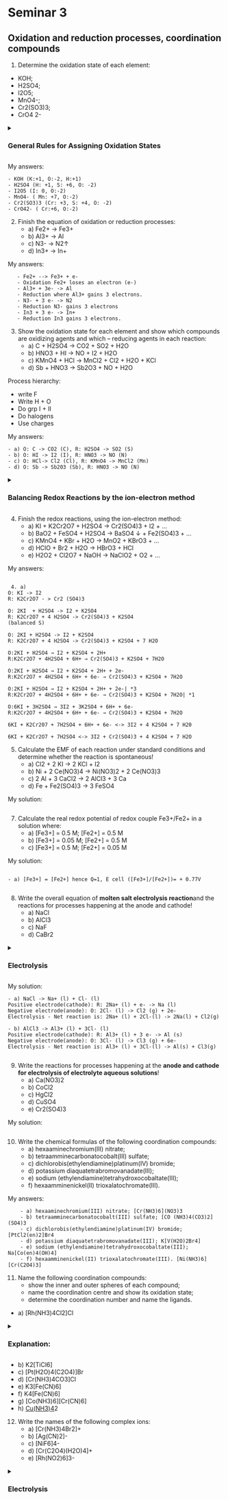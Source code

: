 # Seminar 3 

## Oxidation and reduction processes, coordination compounds

1. Determine the oxidation state of each element: 
- KOH;
- H2SO4;
- I2O5;
- MnO4-;
- Cr2(SO3)3;
- CrO4 2-


<details> <summary> <h3>General Rules for Assigning Oxidation States</h3></summary> 

- For monoatomic ions (ions consisting of a single atom), the oxidation state is equal to the charge of the ion. For example, in KOH, K has an oxidation state of +1, and O and H have oxidation states of -2 and +1, respectively.

- In a compound, the sum of the oxidation states of all atoms must equal the overall charge of the compound.

- Hydrogen (H) typically has an oxidation state of +1 when bonded to nonmetals and -1 when bonded to metals. However, there are exceptions.

- Oxygen (O) typically has an oxidation state of -2 in compounds. However, there are exceptions, such as in peroxides where it has an oxidation state of -1.

- The sum of the oxidation states of all atoms in a polyatomic ion must equal the charge of the ion. For example, in the sulfate ion (SO4^2-), the sum of the oxidation states of S and O must equal -2.

Using Postulated Oxidation Number Rules
In many cases where you need to calculate the oxidation state, you'll be dealing with atoms earlier in the periodic table. In these cases, you can usually find the oxidation numbers for all or most atoms in a molecule using the following set of rules:

1. The oxidation number of any atom in its elemental form is 0.
2. The sum of oxidation numbers in a neutral compound is 0. The sum of the oxidation numbers in a monatomic ion is equal to the overall charge of that ion.
3. The oxidation number of fluorine is always -1. Chlorine, bromine, and iodine usually have an oxidation number of -1, unless they're combined with oxygen or fluorine.
4. The oxidation number of a Group 1 element in a compound is +1. The alkali metals (group I) always have an oxidation number of +1.
5. The oxidation number of a Group 2 element in a compound is +2. The alkaline earth metals (group II) are always assigned an oxidation number of +2.
6. Oxygen almost always has an oxidation number of -2, except in:
   6.1 peroxides (e.g. H2O2) where it is -1
   6.2 compounds with fluorine (e.g. OF2) where it is +2
7. The oxidation number of H is +1 when combined with more electronegative elements (e.g. non-metals) it is -1 when combined with less electronegative elements (e.g. metals).
</details>

My answers:
```text 
- KOH (K:+1, O:-2, H:+1)
- H2SO4 (H: +1, S: +6, O: -2)
- I2O5 (I: 0, O:-2)
- MnO4- ( Mn: +7, O:-2) 
- Cr2(SO3)3 (Cr: +3, S: +4, O: -2) 
- CrO42- ( Cr:+6, O:-2)
```

2. Finish the equation of oxidation or reduction processes:
   - a) Fe2+ → Fe3+  
   - b) Al3+ → Al
   - c) N3- → N2↑
   - d) In3+ → In+

My answers:

```text 
   - Fe2+ --> Fe3+ + e-
   - Oxidation Fe2+ loses an electron (e-)
   - Al3+ + 3e- -> Al
   - Reduction where Al3+ gains 3 electrons.
   - N3- + 3 e- -> N2
   - Reduction N3- gains 3 electrons
   - In3 + 3 e- -> In+
   - Reduction In3 gains 3 electrons.
```

3. Show the oxidation state for each element and show which compounds are oxidizing agents and which – reducing agents in each reaction:
   - a) C + H2SO4 → CO2 + SO2 + H2O
   - b) HNO3 + HI → NO + I2 + H2O
   - c) KMnO4 + HCl → MnCl2 + Cl2 + H2O + KCl
   - d) Sb + HNO3 → Sb2O3 + NO + H2O


Process hierarchy:

- write F
- Write H + O
- Do grp I + II
- Do halogens
- Use charges


My answers: 

```text 
- a) O: C -> CO2 (C), R: H2SO4 -> SO2 (S)
- b) O: HI -> I2 (I), R: HNO3 -> NO (N)
- c) O: HCl-> Cl2 (Cl), R: KMnO4 -> MnCl2 (Mn)
- d) O: Sb -> Sb203 (Sb), R: HNO3 -> NO (N) 

```


<details> <summary><h3>Balancing Redox Reactions by the ion-electron method</h3></summary>

1. Write down the unbalanced equation (skeleton equation) of the chemical reaction. All reactants and products must be known. For a better result write the reaction in ionic form.

 - H2O2 (in acidic medium)
 - oxidizer H2O2 + 2H+ + 2e- -> 2H2O
 - reducer H2O2 - 2e- -> O2 + 2H+
   
- H2O2 (in alkaline and neutral medium) 
- oxidizer H2O2 +2e- -> 2OH-
- reducer H2O2 + 2OH- -2e- -> O2 + 2H2O

example. H2O2 + Cl2O7(oxide) + NaOH(alkaline) -> NaClO2 + O2 + H2O 
oxide stays as it is in the half-reactions 


3. Redox reaction into half-reactions
- Assign oxidation numbers for each atom in the equation.
- Identify and write out all redox couples in reaction. Identify which reactants are being oxidized (the oxidation number increases when it reacts) and which are being reduced (the oxidation number goes down).
- Combine these redox couples into 2 half-reactions: one for the oxidation, and one for the reduction.

3. Balance the atoms in each half-reaction. A chemical equation must have the same number of atoms of each element on both sides of the equation. Add appropriate coefficients (stoichiometric coefficients) in front of the chemical formulas. Never change a formula when balancing an equation. Balance each half-reaction separately.
- Balance all the oxygen  (o) atoms. Check if there are the same numbers of oxygen atoms on the left and right side, if they aren't equilibrate these atoms by adding water (h2o) molecules.
- Balance the hydrogen atoms. Check if there are the same numbers of hydrogen atoms on the left and right side, if they aren't equilibrate these atoms by adding protons (H+).

4. Balance the charge. To balance the charge, add electrons (e-) to the more positive side to equal the less positive side of the half-reaction. It doesn't matter what the charge is as long as it is the same on both sides.

5. Make electron gain equivalent to electron loss. The electrons lost in the oxidation half-reaction must be equal to the electrons gained in the reduction half-reaction. To make the two equal, multiply the coefficients of all species by integers producing the lowest common multiple between the half-reactions.

6. Add the half-reactions together. The two half-reactions can be combined just like 2 algebraic equations, with the arrow serving the equals sign. Recombine the two half-reactions by adding all the reactants together on the one side and all of the products together on the other side.


7. Simplify the equation. The same species on opposite sides of the arrow can be cancelled. Write the equation so that the coefficients are the smallest set of integers possible.

Finally, always check to see that the equation is balanced. First, verify the equation contains the same type and number of atoms on both sides of the equation. 


</details> 

4. Finish the redox reactions, using the ion-electron method:
   - a) KI + K2Cr2O7 + H2SO4 → Cr2(SO4)3 + I2 + …
   - b) BaO2 + FeSO4 + H2SO4 → BaSO4 ↓ + Fe2(SO4)3 + …
   - c) KMnO4 + KBr + H2O → MnO2 + KBrO3 + …
   - d) HClO + Br2 + H2O → HBrO3 + HCl
   - e) H2O2 + Cl2O7 + NaOH → NaClO2 + O2 + …


My answers:
```text

 4. a) 
O: KI -> I2
R: K2Cr2O7 - > Cr2 (SO4)3

O: 2KI  + H2SO4 -> I2 + K2SO4
R: K2Cr2O7 + 4 H2SO4 -> Cr2(SO4)3 + K2SO4
(balanced S) 

O: 2KI + H2SO4 -> I2 + K2SO4
R: K2Cr2O7 + 4 H2SO4 -> Cr2(SO4)3 + K2SO4 + 7 H2O

O:2KI + H2SO4 → I2 + K2SO4 + 2H+ 
R:K2Cr2O7 + 4H2SO4 + 6H+ → Cr2(SO4)3 + K2SO4 + 7H2O

O:2KI + H2SO4 → I2 + K2SO4 + 2H+ + 2e- 
R:K2Cr2O7 + 4H2SO4 + 6H+ + 6e- → Cr2(SO4)3 + K2SO4 + 7H2O

O:2KI + H2SO4 → I2 + K2SO4 + 2H+ + 2e-| *3
R:K2Cr2O7 + 4H2SO4 + 6H+ + 6e- → Cr2(SO4)3 + K2SO4 + 7H2O| *1

O:6KI + 3H2SO4 → 3I2 + 3K2SO4 + 6H+ + 6e- 
R:K2Cr2O7 + 4H2SO4 + 6H+ + 6e- → Cr2(SO4)3 + K2SO4 + 7H2O

6KI + K2Cr207 + 7H2SO4 + 6H+ + 6e- <-> 3I2 + 4 K2SO4 + 7 H20

6KI + K2Cr2O7 + 7H2SO4 <-> 3I2 + Cr2(SO4)3 + 4 K2SO4 + 7 H2O
```

5. Calculate the EMF of each reaction under standard conditions and determine whether the reaction is spontaneous!
    - a) Cl2 + 2 KI → 2 KCl + I2
    - b) Ni + 2 Ce(NO3)4 → Ni(NO3)2 + 2 Ce(NO3)3
    - c) 2 Al + 3 CaCl2 → 2 AlCl3 + 3 Ca
    - d) Fe + Fe2(SO4)3 →  3 FeSO4

My solution:
```text 

```

7. Calculate the real redox potential of redox couple Fe3+/Fe2+ in a solution where:
    - a) [Fe3+] = 0.5 M; [Fe2+] = 0.5 M
    - b) [Fe3+] = 0.05 M; [Fe2+] = 0.5 M
    - c) [Fe3+] = 0.5 M; [Fe2+] = 0.05 M

My solution:
```text

- a) [Fe3+] = [Fe2+] hence Q=1, E cell ([Fe3+]/[Fe2+])= + 0.77V


```

8. Write the overall equation of **molten salt electrolysis reaction**and the reactions for processes happening at the anode and cathode!
   - a) NaCl
   - b) AlCl3
   - c) NaF
   - d) CaBr2






<details><summary><h3>Electrolysis </h3></summary>
Electrolysis is a type of process where an electric current is passed through a liquid or a solution containing ions, which causes the substances inside to decompose.
   
   <img width="515" alt="Screenshot 2023-10-13 at 01 43 57" src="https://github.com/pe1l1nl1/23007/assets/19546253/c580979f-3b00-4041-9048-977b5ea92ce6">
   
  <img width="581" alt="Screenshot 2023-10-13 at 01 44 10" src="https://github.com/pe1l1nl1/23007/assets/19546253/a61aa2d0-e0c1-42f7-8e6b-93ad0ae1f04a">

**Electrolyte**
An electrolyte is a type of substance or mixture that contains mobile ions that can undergo electrolysis.
<img width="688" alt="Screenshot 2023-10-13 at 01 45 08" src="https://github.com/pe1l1nl1/23007/assets/19546253/e4771c6a-37c8-4671-a693-f278089cd477">

<img width="707" alt="Screenshot 2023-10-13 at 01 46 37" src="https://github.com/pe1l1nl1/23007/assets/19546253/64121221-4cd3-4a37-9de0-e4dc41cfd08e">


</details>

My solution:
```text 
- a) NaCl -> Na+ (l) + Cl- (l)
Positive electrode(cathode): R: 2Na+ (l) + e- -> Na (l)
Negative electrode(anode): O: 2Cl- (l) -> Cl2 (g) + 2e-
Electrolysis - Net reaction is: 2Na+ (l) + 2Cl-(l) -> 2Na(l) + Cl2(g)

- b) AlCl3 -> Al3+ (l) + 3Cl- (l)
Positive electrode(cathode): R: Al3+ (l) + 3 e- -> Al (s)
Negative electrode(anode): O: 3Cl- (l) -> Cl3 (g) + 6e-
Electrolysis - Net reaction is: Al3+ (l) + 3Cl-(l) -> Al(s) + Cl3(g)


```
     
9. Write the reactions for processes happening at the **anode and cathode for electrolysis of electrolyte aqueous solutions**!
   - a) Ca(NO3)2
   - b) CoCl2
   - c) HgCl2
   - d) CuSO4
   - e) Cr2(SO4)3

My solution:
```text 

```

10. Write the chemical formulas of the following coordination compounds:
    - a) hexaaminechromium(III) nitrate; 
    - b) tetraamminecarbonatocobalt(III) sulfate; 
    - c) dichlorobis(ethylendiamine)platinum(IV) bromide; 
    - d) potassium diaquatetrabromovanadate(III); 
    - e) sodium (ethylendiamine)tetrahydroxocobaltate(III); 
    - f) hexaamminenickel(II) trioxalatochromate(III). 

My answers:

```text
    - a) hexaaminechromium(III) nitrate; [Cr(NH3)6](NO3)3
    - b) tetraamminecarbonatocobalt(III) sulfate; [CO (NH3)4(CO3)2](SO4)3
    - c) dichlorobis(ethylendiamine)platinum(IV) bromide; [PtCl2(en)2]Br4
    - d) potassium diaquatetrabromovanadate(III); K[V(H2O)2Br4]
    - e) sodium (ethylendiamine)tetrahydroxocobaltate(III); Na[Co(en)4(OH)4]
    - f) hexaamminenickel(II) trioxalatochromate(III). [Ni(NH3)6][Cr(C2O4)3]
```

11. Name the following coordination compounds:
     - show the inner and outer spheres of each compound;
    -  name the coordination centre and show its oxidation state;
    -  determine the coordination number and name the ligands.
- a) [Rh(NH3)4Cl2]Cl



  

<details> <summary><h3>Explanation: </h3></summary>
   a) [Rh(NH3)4Cl2]Cl
   Name: Tetraamminedichlororhodium(III) chloride
   
Coordination Center: Rhodium (Rh)
Oxidation State of Rhodium: To determine the oxidation state of Rhodium, we can calculate it as follows:
Each ammonia (NH3) ligand is neutral, so four NH3 ligands contribute 0 charges.
Each chloride ion (Cl-) has a charge of -1, and there are two of them, so they contribute a -2 charge.
The overall charge of the complex is neutral (since it's not specified otherwise).
Therefore, the oxidation state of Rhodium (Rh) is +3 to balance the charges.
Coordination Number: 6 (Rhodium is surrounded by six ligands).

Ligands:

Four ammonia (NH3) ligands
Two chloride ions (Cl-)

Inner Sphere:

The coordination center (Rhodium) along with its directly coordinated ligands (four NH3 ligands and two chloride ions).
Outer Sphere:

The outer sphere would include any ions or molecules that are not directly coordinated with the central metal. In this case, it includes the chloride ion (Cl-) outside the square brackets.
So, the inner sphere includes [Rh(NH3)4Cl2], and the outer sphere includes the chloride ion (Cl-) outside the square brackets.
</details>

- b) K2[TiCl6]
- c) [Pt(H2O)4(C2O4)]Br
- d) [Cr(NH3)4CO3]Cl
- e) K3[Fe(CN)6]
- f) K4[Fe(CN)6]
- g) [Co(NH3)6][Cr(CN)6]
- h) [Cu(NH3)4](OH)2

12. Write the names of the following complex ions:
    - a) [Cr(NH3)4Br2]+ 
    - b) [Ag(CN)2]-
    - c) [NiF6]4-
    - d) [Cr(C2O4)(H2O)4]+
    - e) [Rh(NO2)6]3-
   



<details><summary><h3>Electrolysis </h3></summary>

</details>
